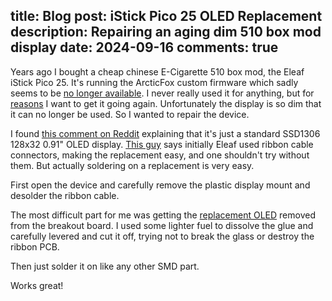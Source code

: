 title: Blog
post: iStick Pico 25 OLED Replacement
description: Repairing an aging dim 510 box mod display
date: 2024-09-16
comments: true
---

Years ago I bought a cheap chinese E-Cigarette 510 box mod, the Eleaf iStick Pico 25.
It's running the ArcticFox custom firmware which sadly seems to be [no longer available](https://nfeteam.org/).
I never really used it for anything, but for [reasons](https://vapeengineering.de/) I want to get it going again.
Unfortunately the display is so dim that it can no longer be used.
So I wanted to repair the device.

I found [this comment on Reddit](https://old.reddit.com/r/Vaping/comments/4t5w0k/the_screen_of_my_eleaf_pico_is_fading_every_day/jz009z6/) explaining that it's just a standard SSD1306 128x32 0.91" OLED display.
[This guy](https://old.reddit.com/r/Vaping/comments/18d9kkq/brand_new_istick_pico_75w_with_a_dim_screen/krzd9ix/) says initially Eleaf used ribbon cable connectors, making the replacement easy, and one shouldn't try without them.
But actually soldering on a replacement is very easy.

First open the device and carefully remove the plastic display mount and desolder the ribbon cable.

<!--%
lightgallery([
    [ "img/istick_pico_oled_replacement_1.jpg", "Old display, top view" ],
    [ "img/istick_pico_oled_replacement_2.jpg", "Display holder removed" ],
])
%-->

The most difficult part for me was getting the [replacement OLED](https://www.az-delivery.de/en/products/0-91-zoll-i2c-oled-display) removed from the breakout board.
I used some lighter fuel to dissolve the glue and carefully levered and cut it off, trying not to break the glass or destroy the ribbon PCB.

<!--%
lightgallery([
    [ "img/istick_pico_oled_replacement_3.jpg", "Replacement display" ],
])
%-->

Then just solder it on like any other SMD part.

<!--%
lightgallery([
    [ "img/istick_pico_oled_replacement_4.jpg", "Repair done" ],
])
%-->

Works great!
